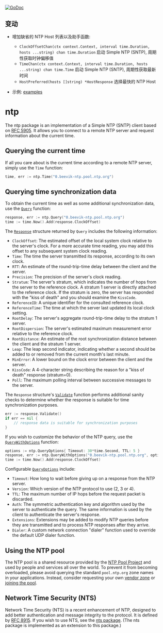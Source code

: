 [![GoDoc](https://godoc.org/github.com/beevik/ntp?status.svg)](https://godoc.org/github.com/beevik/ntp)



## 变动

- 增加缺省的 NTP Host 列表以及助手函数:
  - `ClockOffsetChan(ctx context.Context, interval time.Duration, hosts ...string) chan time.Duration` 启动 Simple NTP (SNTP), 周期性获取时钟偏移值
  - `TimeChan(ctx context.Context, interval time.Duration, hosts ...string) chan time.Time` 启动 Simple NTP (SNTP), 周期性获取最新时间
  - `HostPreferred(hosts []string) *HostResponse` 选择最快的 NTP Host

- 示例: [examples](examples)

ntp
===

The ntp package is an implementation of a Simple NTP (SNTP) client based on
[RFC 5905](https://tools.ietf.org/html/rfc5905). It allows you to connect to
a remote NTP server and request information about the current time.


## Querying the current time

If all you care about is the current time according to a remote NTP server,
simply use the `Time` function:
```go
time, err := ntp.Time("0.beevik-ntp.pool.ntp.org")
```


## Querying time synchronization data

To obtain the current time as well as some additional synchronization data,
use the [`Query`](https://godoc.org/github.com/beevik/ntp#Query) function:
```go
response, err := ntp.Query("0.beevik-ntp.pool.ntp.org")
time := time.Now().Add(response.ClockOffset)
```

The [`Response`](https://godoc.org/github.com/beevik/ntp#Response) structure
returned by `Query` includes the following information:
* `ClockOffset`: The estimated offset of the local system clock relative to
  the server's clock. For a more accurate time reading, you may add this
  offset to any subsequent system clock reading.
* `Time`: The time the server transmitted its response, according to its own
  clock.
* `RTT`: An estimate of the round-trip-time delay between the client and the
  server.
* `Precision`: The precision of the server's clock reading.
* `Stratum`: The server's stratum, which indicates the number of hops from the
  server to the reference clock. A stratum 1 server is directly attached to
  the reference clock. If the stratum is zero, the server has responded with
  the "kiss of death" and you should examine the `KissCode`.
* `ReferenceID`: A unique identifier for the consulted reference clock.
* `ReferenceTime`: The time at which the server last updated its local clock setting.
* `RootDelay`: The server's aggregate round-trip-time delay to the stratum 1 server.
* `RootDispersion`: The server's estimated maximum measurement error relative
  to the reference clock.
* `RootDistance`: An estimate of the root synchronization distance between the
  client and the stratum 1 server.
* `Leap`: The leap second indicator, indicating whether a second should be
  added to or removed from the current month's last minute.
* `MinError`: A lower bound on the clock error between the client and the
  server.
* `KissCode`: A 4-character string describing the reason for a "kiss of death"
  response (stratum=0).
* `Poll`: The maximum polling interval between successive messages to the
  server.

The `Response` structure's [`Validate`](https://godoc.org/github.com/beevik/ntp#Response.Validate)
function performs additional sanity checks to determine whether the response
is suitable for time synchronization purposes.
```go
err := response.Validate()
if err == nil {
    // response data is suitable for synchronization purposes
}
```

If you wish to customize the behavior of the NTP query, use the
[`QueryWithOptions`](https://godoc.org/github.com/beevik/ntp#QueryWithOptions)
function:
```go
options := ntp.QueryOptions{ Timeout: 30*time.Second, TTL: 5 }
response, err := ntp.QueryWithOptions("0.beevik-ntp.pool.ntp.org", options)
time := time.Now().Add(response.ClockOffset)
```

Configurable [`QueryOptions`](https://godoc.org/github.com/beevik/ntp#QueryOptions)
include:
* `Timeout`: How long to wait before giving up on a response from the NTP
  server.
* `Version`: Which version of the NTP protocol to use (2, 3 or 4).
* `TTL`: The maximum number of IP hops before the request packet is discarded.
* `Auth`: The symmetric authentication key and algorithm used by the server to
  authenticate the query. The same information is used by the client to
  authenticate the server's response.
* `Extensions`: Extensions may be added to modify NTP queries before they are
	transmitted and to process NTP responses after they arrive.
* `Dialer`: A custom network connection "dialer" function used to override the
  default UDP dialer function.


## Using the NTP pool

The NTP pool is a shared resource provided by the [NTP Pool
Project](https://www.pool.ntp.org/en/) and used by people and services all
over the world. To prevent it from becoming overloaded, please avoid querying
the standard `pool.ntp.org` zone names in your applications. Instead, consider
requesting your own [vendor zone](http://www.pool.ntp.org/en/vendors.html) or
[joining the pool](http://www.pool.ntp.org/join.html).


## Network Time Security (NTS)

Network Time Security (NTS) is a recent enhancement of NTP, designed to add
better authentication and message integrity to the protocol. It is defined by
[RFC 8915](https://tools.ietf.org/html/rfc8915). If you wish to use NTS, see
the [nts package](https://github.com/beevik/nts). (The nts package is
implemented as an extension to this package.)
